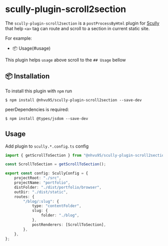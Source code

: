 # scully-plugin-scroll2section

The `scully-plugin-scroll2section` is a `postProcessByHtml` plugin for [Scully](http://scully.io/) that help `<a>` tag can route and scroll to a section in current static site.

For example:
* 📦 Usage(#usage)

This plugin helps `usage` above scroll to the `## Usage` bellow


## 📦 Installation

To install this plugin with `npm` run

```
$ npm install @nhvu95/scully-plugin-scroll2section --save-dev
```

peerDependencies is required:

```
$ npm install @types/jsdom --save-dev
```

## Usage

Add plugin to `scully.*.config.ts` config

```typescript
import { getScrollToSection } from "@nhvu95/scully-plugin-scroll2section";

const ScrollToSection = getScrollToSection();

export const config: ScullyConfig = {
    projectRoot: "./src",
    projectName: "portfolio",
    distFolder: "./dist/portfolio/browser",
    outDir: "./dist/static",
    routes: {
        "/blog/:slug": {
            type: "contentFolder",
            slug: {
                folder: "./blog",
            },
            postRenderers: [ScrollToSection],
        },
    },
};

```
